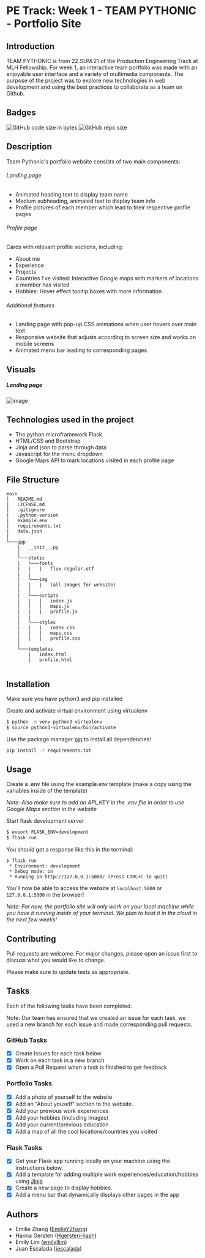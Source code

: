 # PE Track: Week 1 - TEAM PYTHONIC - Portfolio Site

## Introduction

TEAM PYTHONIC is from 22.SUM.21 of the Production Engineering Track at MLH Fellowship. For week 1, an interactive team portfolio was made with an enjoyable user interface and a variety of multimedia components. The purpose of the project was to explore new technologies in web development and using the best practices to collaborate as a team on Github.

## Badges

![GitHub code size in bytes](https://img.shields.io/github/languages/code-size/MLH-Fellowship/project-team-pythonic)
![GitHub repo size](https://img.shields.io/github/repo-size/MLH-Fellowship/project-team-pythonic)

## Description

Team Pythonic's portfolio website consists of two main components:

###### Landing page

- Animated heading text to display team name
- Medium subheading, animated text to display team info
- Profile pictures of each member which lead to their respective profile pages


###### Profile page

Cards with relevant profile sections, including:
- About me
- Experience
- Projects
- Countries I've visited: Interactive Google maps with markers of locations a member has visited
- Hobbies: Hover effect tooltip boxes with more information

###### Additional features

- Landing page with pop-up CSS animations when user hovers over main text
- Responsive website that adjusts according to screen size and works on mobile screens
- Animated menu bar leading to corresponding pages

## Visuals

##### Landing page

![image](https://user-images.githubusercontent.com/68432655/171975341-1461f565-c145-4f11-a82a-af86d4897b87.png)

## Technologies used in the project

- The python microframework Flask
- HTML/CSS and Bootstrap
- Jinja and json to parse through data
- Javascript for the menu dropdown
- Google Maps API to mark locations visited in each profile page

## File Structure

```
main
│   README.md
|   LICENSE.md
│   .gitignore
|   .python-version
|   example.env
|   requirements.txt
|   data.json
│
└───app
    │   __init__.py
    │
    └───static
    |   └───fonts
    |   |   |   flux-regular.otf
    |   |
    |   └───img
    |   |   |   (all images for website)
    |   |
    |   └───scripts
    |   |   |   index.js
    |   |   |   maps.js
    |   |   |   profile.js
    |   |
    |   └───styles
    |   |   |   index.css
    |   |   |   maps.css
    |   |   |   profile.css
    |
    └───templates
        |   index.html
        |   profile.html
        
```

## Installation

Make sure you have python3 and pip installed

Create and activate virtual environment using virtualenv
```bash
$ python -m venv python3-virtualenv
$ source python3-virtualenv/bin/activate
```

Use the package manager [pip](https://pip.pypa.io/en/stable/) to install all dependencies!

```bash
pip install -r requirements.txt
```

## Usage

Create a .env file using the example.env template (make a copy using the variables inside of the template)

*Note: Also make sure to add an API_KEY in the .env file in order to use Google Maps section in the website*

Start flask development server
```bash
$ export FLASK_ENV=development
$ flask run
```

You should get a response like this in the terminal:
```
❯ flask run
 * Environment: development
 * Debug mode: on
 * Running on http://127.0.0.1:5000/ (Press CTRL+C to quit)
```

You'll now be able to access the website at `localhost:5000` or `127.0.0.1:5000` in the browser! 

*Note: For now, the portfolio site will only work on your local machine while you have it running inside of your terminal. We plan to host it in the cloud in the next few weeks!* 

## Contributing

Pull requests are welcome. For major changes, please open an issue first to discuss what you would like to change.

Please make sure to update tests as appropriate.

## Tasks
Each of the following tasks have been completed.

Note: Our team has ensured that we created an issue for each task, we used a new branch for each issue and made corresponding pull requests.

### GitHub Tasks
- [x] Create Issues for each task below
- [x] Work on each task in a new branch
- [x] Open a Pull Request when a task is finished to get feedback

### Portfolio Tasks
- [x] Add a photo of yourself to the website
- [x] Add an "About youself" section to the website.
- [x] Add your previous work experiences
- [x] Add your hobbies (including images)
- [x] Add your current/previous education
- [x] Add a map of all the cool locations/countries you visited

### Flask Tasks
- [x] Get your Flask app running locally on your machine using the instructions below.
- [x] Add a template for adding multiple work experiences/education/hobbies using [Jinja](https://jinja.palletsprojects.com/en/3.0.x/api/#basics)
- [x] Create a new page to display hobbies.
- [x] Add a menu bar that dynamically displays other pages in the app

## Authors
* Emilie Zhang ([EmilieYZhang](https://github.com/EmilieYZhang))
* Hanna Gersten ([Hgersten-hash](https://github.com/Hgersten-hash))
* Emily Lim ([emilyllim](https://github.com/emilyllim))
* Juan Escalada ([jescalada](https://github.com/jescalada))
